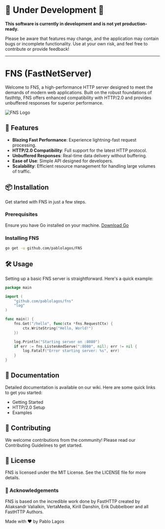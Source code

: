 # 🚧 Under Development 🚧

**This software is currently in development and is not yet production-ready.**

Please be aware that features may change, and the application may contain bugs or incomplete functionality. Use at your own risk, and feel free to contribute or provide feedback!

---

# FNS (FastNetServer)

Welcome to FNS, a high-performance HTTP server designed to meet the demands of modern web applications. Built on the robust foundations of fasthttp, FNS offers enhanced compatibility with HTTP/2.0 and provides unbuffered responses for superior performance.

![FNS Logo](https://example.com/fns-logo.png) <!-- Replace with actual logo URL -->

## 🚀 Features

- **Blazing Fast Performance**: Experience lightning-fast request processing.
- **HTTP/2.0 Compatibility**: Full support for the latest HTTP protocol.
- **Unbuffered Responses**: Real-time data delivery without buffering.
- **Ease of Use**: Simple API designed for developers.
- **Scalability**: Efficient resource management for handling large volumes of traffic.

## 📦 Installation

Get started with FNS in just a few steps.

### Prerequisites

Ensure you have Go installed on your machine. [Download Go](https://golang.org/dl/)

### Installing FNS

```bash
go get -u github.com/pablolagos/FNS
```

## 🛠 Usage
Setting up a basic FNS server is straightforward. Here's a quick example:

```go
package main

import (
    "github.com/pablolagos/fns"
    "log"
)

func main() {
    fns.Get("/hello", func(ctx *fns.RequestCtx) {
        ctx.WriteString("Hello, World!")
    })

    log.Println("Starting server on :8080")
    if err := fns.ListenAndServe(":8080", nil); err != nil {
        log.Fatalf("Error starting server: %s", err)
    }
}
```

## 📖 Documentation
Detailed documentation is available on our wiki. Here are some quick links to get you started:

- Getting Started
- HTTP/2.0 Setup
- Examples
## 🤝 Contributing
We welcome contributions from the community! Please read our Contributing Guidelines to get started.

## 📝 License
FNS is licensed under the MIT License. See the LICENSE file for more details.

### 🌟 Acknowledgements
FNS is based on the incredible work done by FastHTTP created by Aliaksandr Valialkin, VertaMedia, Kirill Danshin, Erik Dubbelboer and all FastHTTP Authors.

Made with ❤️ by Pablo Lagos